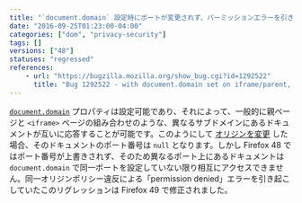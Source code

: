 ```yaml
---
title: "`document.domain` 設定時にポートが変更されず、パーミッションエラーを引き起こす可能性があります"
date: "2016-09-25T01:23:00-04:00"
categories: ["dom", "privacy-security"]
tags: []
versions: ["48"]
statuses: "regressed"
references:
    - url: "https://bugzilla.mozilla.org/show_bug.cgi?id=1292522"
      title: "Bug 1292522 - with document.domain set on iframe/parent, permission denied on property-access across frame/parent when coming from different ports"
---
```

[`document.domain`](https://developer.mozilla.org/ja/docs/Web/API/Document/domain) プロパティは設定可能であり、それによって、一般的に親ページと `<iframe>` ページの組み合わせのような、異なるサブドメインにあるドキュメントが互いに応答することが可能です。このようにして [オリジンを変更](https://developer.mozilla.org/ja/docs/Web/Security/Same-origin_policy#Changing_origin) した場合、そのドキュメントのポート番号は `null` となります。しかし Firefox 48 ではポート番号が上書きされず、そのため異なるポート上にあるドキュメントは `document.domain` で同一ポートを設定していない限り相互にアクセスできません。同一オリジンポリシー違反による「permission denied」エラーを引き起こしていたこのリグレッションは Firefox 49 で修正されました。

